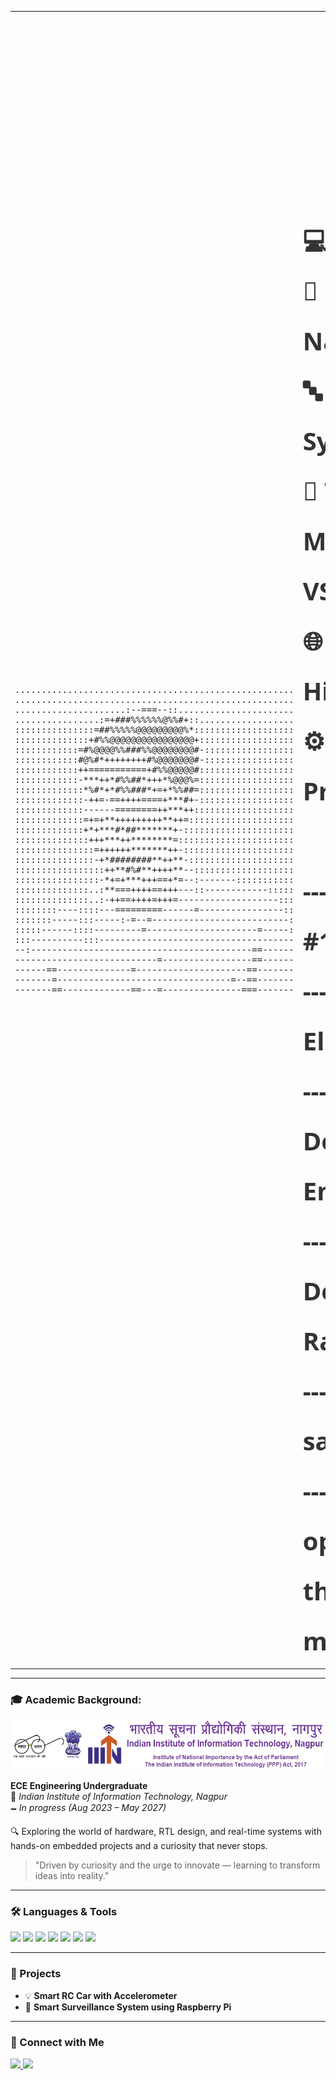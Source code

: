 <table>
<tr>
<td>
<pre>
.....................................................
.....................................................
.....................:--===--::......................
................:=+###%%%%%%@%%#+::..................
:::::::::::::::=##%%%%%@@@@@@@@@%*:::::::::::::::::::
::::::::::::::+#%%@@@@@@@@@@@@@@@@+::::::::::::::::::
::::::::::::=#%@@@@%%###%%@@@@@@@@#-:::::::::::::::::
::::::::::::#@%#*++++++++#%@@@@@@@#-:::::::::::::::::
::::::::::::++===========+#%%@@@@@#::::::::::::::::::
::::::::::::-***++*#%%##*+++*%@@@%=::::::::::::::::::
:::::::::::::*%#*+*#%%###*+=+*%%##=::::::::::::::::::
:::::::::::::-++=-==++++====+***#+-::::::::::::::::::
:::::::::::::------========++***++:::::::::::::::::::
:::::::::::::=+=+**+++++++++**++=::::::::::::::::::::
:::::::::::::+*+***#*##*******+-:::::::::::::::::::::
::::::::::::::+++***++********=::::::::::::::::::::::
:::::::::::::::=++++++*******++-:::::::::::::::::::::
:::::::::::::::-+*########**++**-::::::::::::::::::::
:::::::::::::::::++**#%#**++++**--:::::::::::::::::::
::::::::::::::::-*+=+***+++==+*=--:-------:::::::::::
::::::::::::::..:**===++++==+++---::------------:::::
::::::::::::::..:-++==++++=+++=-------------------:::
::::::::----::::---=========------=----------------::
:::::::-----:::-----:-=--=--------------------------:
:::::------::::---------=---------------------=-----:
:::----------:::-------------------------------------
--:------------------------------------------==------
---------------------------=-----------------==------
------==--------------=---------------------==-------
-------=---------------------------------=--==-------
-------==-------------==---=---------------===-------
</pre>
</td>
<td>
<div style="font-size: 40px; font-family: 'Segoe UI', sans-serif; line-height: 2; animation: fadeInUp 2s ease-out; color: #333;">
  <h1 align="center">
    <img src="https://readme-typing-svg.demolab.com?lines=Hi%20%F0%9F%91%8B%2C%20I'm%20Satyam%20Nishad;A%20Passionate%20VLSI%20Enthusiast%20from%20IIITN!&center=true&width=500&height=45](https://readme-typing-svg.demolab.com?font=Fira+Code&size=30&pause=1000&color=F7190B&background=FFEA6800&center=true&vCenter=true&width=475&height=40&lines=Hi+%F0%9F%91%8B%2C+I'm+Satyam+Nishad;A+passionate+VLSI+enthusiast" alt="Typing SVG" />
  </h1>

  <strong>
  💻 <b>OS:</b> Windows 11, Linux<br>
  🏫 <b>Host:</b> Student @ IIIT Nagpur<br>
  🔤 <b>Languages:</b> Verilog, SystemVerilog, C++, Python<br>
  🧰 <b>Tools:</b> Intel Quartus Prime, ModelSim, Xilinx Vivado, VSCode<br>
  🌐 <b>Languages.Real:</b> English, Hindi<br>
  ⚙️ <b>Hobbies:</b>  VLSI, Embedded Projects, IoT Systems<br>
<br>
  ---🔭 <b>Currently Working On:</b> #100DaysOfRTLCode<br>
  ---🌱 <b>Learning:</b> Digital Electronics, RTL Design<br>
  ---👯 <b>Collaborating On:</b> RTL Design, Raspberry Pi, Embedded Systems<br>
  ---💬 <b>Ask Me About:</b> RTL Design, Arduino, ESP32, Raspberry Pi, Python<br>
  ---📫 <b>Email:</b> satyamnishad391@gmail.com<br>
---
  Since childhood, I’ve loved opening up and building things — now I’m learning to make them better!
  </strong>
</div>


</td>
</tr>
</table>


---

### 🎓 Academic Background:

<img src="https://github.com/satyam0391/satyam0391/blob/main/IIITNlogo.jpg?raw=true" alt="IIIT Nagpur Logo" width="600" height="80" />

**ECE Engineering Undergraduate**  
📍 *Indian Institute of Information Technology, Nagpur*  
🗕️ *In progress (Aug 2023 – May 2027)*

🔍 Exploring the world of hardware, RTL design, and real-time systems with hands-on embedded projects and a curiosity that never stops.

> "Driven by curiosity and the urge to innovate — learning to transform ideas into reality."

---

### 🛠️ Languages & Tools
<p>
  <img src="https://img.shields.io/badge/C-blue?style=for-the-badge&logo=c" />
  <img src="https://img.shields.io/badge/C++-00599C?style=for-the-badge&logo=c%2B%2B&logoColor=white" />
  <img src="https://img.shields.io/badge/Python-3776AB?style=for-the-badge&logo=python&logoColor=white" />
  <img src="https://img.shields.io/badge/Arduino-00979D?style=for-the-badge&logo=arduino&logoColor=white" />
  <img src="https://img.shields.io/badge/Verilog-000000?style=for-the-badge&logo=verilog&logoColor=white" />
  <img src="https://img.shields.io/badge/MATLAB-orange?style=for-the-badge&logo=MathWorks&logoColor=white" />
  <img src="https://img.shields.io/badge/Assembly-8086?style=for-the-badge&logoColor=white&color=6A5ACD" />
</p>

---

### 🚀 Projects
- 💡 **Smart RC Car with Accelerometer**  
- 🔐 **Smart Surveillance System using Raspberry Pi**  

---

### 🔗 Connect with Me
<p>
  <a href="https://www.linkedin.com/in/satyam-nishad-4b04b4198/">
    <img src="https://img.shields.io/badge/LinkedIn-blue?style=for-the-badge&logo=linkedin&logoColor=white" />
  </a>
  <a href="mailto:satyamnishad391@gmail.com">
    <img src="https://img.shields.io/badge/Gmail-red?style=for-the-badge&logo=gmail&logoColor=white" />
  </a>
</p>
